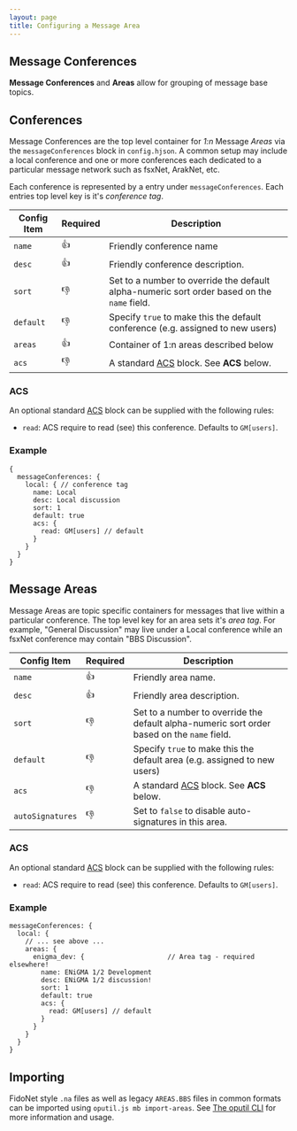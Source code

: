 ```yaml
---
layout: page
title: Configuring a Message Area
---
```

## Message Conferences
**Message Conferences** and **Areas** allow for grouping of message base topics.

## Conferences
Message Conferences are the top level container for *1:n* Message *Areas* via the `messageConferences` block in `config.hjson`. A common setup may include a local conference and one or more conferences each dedicated to a particular message network such as fsxNet, ArakNet, etc.

Each conference is represented by a entry under `messageConferences`. Each entries top level key is it's *conference tag*.

| Config Item | Required | Description |
|-------------|----------|-------------|
| `name`      | :+1: | Friendly conference name |
| `desc`      | :+1: | Friendly conference description. |
| `sort`      | :-1: | Set to a number to override the default alpha-numeric sort order based on the `name` field. |
| `default`   | :-1: | Specify `true` to make this the default conference (e.g. assigned to new users) |
| `areas`     | :+1: | Container of 1:n areas described below |
| `acs`       | :-1: | A standard [ACS](/docs/configuration/acs.md) block. See **ACS** below. |

### ACS
An optional standard [ACS](/docs/configuration/acs.md) block can be supplied with the following rules:
* `read`: ACS require to read (see) this conference. Defaults to `GM[users]`.

### Example

```hjson
{
  messageConferences: {
    local: { // conference tag
      name: Local
      desc: Local discussion
      sort: 1
      default: true
      acs: {
        read: GM[users] // default
      }
    }
  }
}
```

## Message Areas
Message Areas are topic specific containers for messages that live within a particular conference. The top level key for an area sets it's *area tag*. For example, "General Discussion" may live under a Local conference while an fsxNet conference may contain "BBS Discussion".

| Config Item | Required | Description                                                                     |
|-------------|----------|---------------------------------------------------------------------------------|
| `name`      | :+1:     | Friendly area name. |
| `desc`      | :+1:     | Friendly area description. |
| `sort`      | :-1:     | Set to a number to override the default alpha-numeric sort order based on the `name` field. |
| `default`   | :-1:     | Specify `true` to make this the default area (e.g. assigned to new users) |
| `acs`       | :-1: | A standard [ACS](/docs/configuration/acs.md) block. See **ACS** below. |
| `autoSignatures` | :-1: | Set to `false` to disable auto-signatures in this area. |

### ACS
An optional standard [ACS](/docs/configuration/acs.md) block can be supplied with the following rules:
* `read`: ACS require to read (see) this conference. Defaults to `GM[users]`.

### Example

```hjson
messageConferences: {
  local: {
    // ... see above ...
    areas: {
      enigma_dev: {                     // Area tag - required elsewhere!
        name: ENiGMA 1/2 Development   
        desc: ENiGMA 1/2 discussion!   
        sort: 1                        
        default: true
        acs: {
          read: GM[users] // default
        }
      }
    }
  }
}
```

## Importing
FidoNet style `.na` files as well as legacy `AREAS.BBS` files in common formats can be imported using `oputil.js mb import-areas`. See [The oputil CLI](/docs/admin/oputil.md) for more information and usage.
